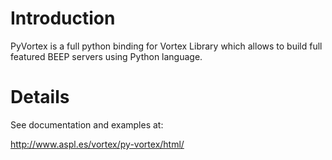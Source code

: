 # Introduction #

PyVortex is a full python binding for Vortex Library which allows to build   full featured BEEP servers using Python language.


# Details #

See documentation and examples at:

http://www.aspl.es/vortex/py-vortex/html/